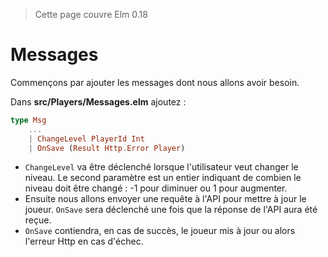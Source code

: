 > Cette page couvre Elm 0.18

# Messages

Commençons par ajouter les messages dont nous allons avoir besoin.

Dans __src/Players/Messages.elm__ ajoutez :

```elm
type Msg
    ...
    | ChangeLevel PlayerId Int
    | OnSave (Result Http.Error Player)
```

- `ChangeLevel` va être déclenché lorsque l'utilisateur veut changer le niveau. Le second paramètre est un entier indiquant de combien le niveau doit être changé : -1 pour diminuer ou 1 pour augmenter.
- Ensuite nous allons envoyer une requête à l'API pour mettre à jour le joueur. `OnSave` sera déclenché une fois que la réponse de l'API aura été reçue.
- `OnSave` contiendra, en cas de succès, le joueur mis à jour ou alors l'erreur Http en cas d'échec.
